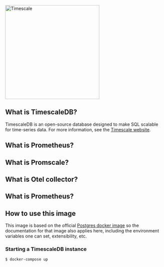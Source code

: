 <img src="https://github.com/samuvack/TimescaleDB/blob/main/images/Timescale.png" alt="Timescale" width="300"/>

## What is TimescaleDB?

TimescaleDB is an open-source database designed to make SQL scalable
for time-series data. For more information, see
the [Timescale website](https://www.timescale.com).

## What is Prometheus?

## What is Promscale?

## What is Otel collector?

## What is Prometheus?


## How to use this image

This image is based on the
official
[Postgres docker image](https://store.docker.com/images/postgres) so
the documentation for that image also applies here, including the
environment variables one can set, extensibility, etc.

### Starting a TimescaleDB instance

```
$ docker-compose up
```

